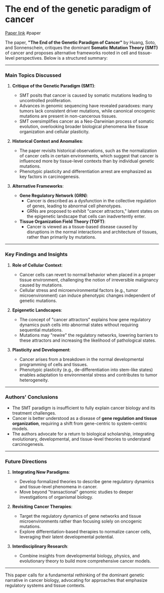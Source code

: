 # The end of the genetic paradigm of cancer

[Paper link](https://journals.plos.org/plosbiology/article?id=10.1371/journal.pbio.3003052)
#paper 

The paper, **"The End of the Genetic Paradigm of Cancer"** by Huang, Soto, and Sonnenschein, critiques the dominant **Somatic Mutation Theory (SMT)** of cancer and proposes alternative frameworks rooted in cell and tissue-level perspectives. Below is a structured summary:

---

### **Main Topics Discussed**

1. **Critique of the Genetic Paradigm (SMT)**:
   - SMT posits that cancer is caused by somatic mutations leading to uncontrolled proliferation.
   - Advances in genomic sequencing have revealed paradoxes: many tumors lack consistent driver mutations, while canonical oncogenic mutations are present in non-cancerous tissues.
   - SMT oversimplifies cancer as a Neo-Darwinian process of somatic evolution, overlooking broader biological phenomena like tissue organization and cellular plasticity.

2. **Historical Context and Anomalies**:
   - The paper revisits historical observations, such as the normalization of cancer cells in certain environments, which suggest that cancer is influenced more by tissue-level contexts than by individual genetic mutations.
   - Phenotypic plasticity and differentiation arrest are emphasized as key factors in carcinogenesis.

3. **Alternative Frameworks**:
   - **Gene Regulatory Network (GRN)**:
     - Cancer is described as a dysfunction in the collective regulation of genes, leading to abnormal cell phenotypes.
     - GRNs are proposed to exhibit "cancer attractors," latent states on the epigenetic landscape that cells can inadvertently enter.
   - **Tissue Organization Field Theory (TOFT)**:
     - Cancer is viewed as a tissue-based disease caused by disruptions in the normal interactions and architecture of tissues, rather than primarily by mutations.

---

### **Key Findings and Insights**

1. **Role of Cellular Context**:
   - Cancer cells can revert to normal behavior when placed in a proper tissue environment, challenging the notion of irreversible malignancy caused by mutations.
   - Cellular stress and microenvironmental factors (e.g., tumor microenvironment) can induce phenotypic changes independent of genetic mutations.

2. **Epigenetic Landscapes**:
   - The concept of "cancer attractors" explains how gene regulatory dynamics push cells into abnormal states without requiring sequential mutations.
   - Mutations may "rewire" the regulatory networks, lowering barriers to these attractors and increasing the likelihood of pathological states.

3. **Plasticity and Development**:
   - Cancer arises from a breakdown in the normal developmental programming of cells and tissues.
   - Phenotypic plasticity (e.g., de-differentiation into stem-like states) enables adaptation to environmental stress and contributes to tumor heterogeneity.

---

### **Authors' Conclusions**

- The SMT paradigm is insufficient to fully explain cancer biology and its treatment challenges.
- Cancer is better understood as a disease of **gene regulation and tissue organization**, requiring a shift from gene-centric to system-centric models.
- The authors advocate for a return to biological scholarship, integrating evolutionary, developmental, and tissue-level theories to understand carcinogenesis.

---

### **Future Directions**

1. **Integrating New Paradigms**:
   - Develop formalized theories to describe gene regulatory dynamics and tissue-level phenomena in cancer.
   - Move beyond "transactional" genomic studies to deeper investigations of organismal biology.

2. **Revisiting Cancer Therapies**:
   - Target the regulatory dynamics of gene networks and tissue microenvironments rather than focusing solely on oncogenic mutations.
   - Explore differentiation-based therapies to normalize cancer cells, leveraging their latent developmental potential.

3. **Interdisciplinary Research**:
   - Combine insights from developmental biology, physics, and evolutionary theory to build more comprehensive cancer models.

---

This paper calls for a fundamental rethinking of the dominant genetic narrative in cancer biology, advocating for approaches that emphasize regulatory systems and tissue contexts. 